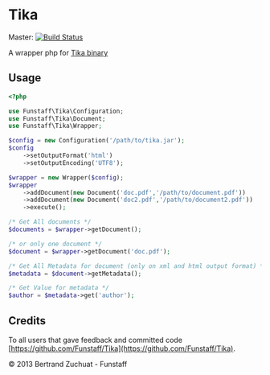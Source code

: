 # Tika

Master: [![Build Status](https://travis-ci.org/Funstaff/Tika.png?branch=master)](https://travis-ci.org/Funstaff/Tika)

A wrapper php for [Tika binary](http://tika.apache.org)

Usage
-----

```php
<?php

use Funstaff\Tika\Configuration;
use Funstaff\Tika\Document;
use Funstaff\Tika\Wrapper;

$config = new Configuration('/path/to/tika.jar');
$config
    ->setOutputFormat('html')
    ->setOutputEncoding('UTF8');

$wrapper = new Wrapper($config);
$wrapper
    ->addDocument(new Document('doc.pdf','/path/to/document.pdf'))
    ->addDocument(new Document('doc2.pdf','/path/to/document2.pdf'))
    ->execute();

/* Get All documents */
$documents = $wrapper->getDocument();

/* or only one document */
$document = $wrapper->getDocument('doc.pdf');

/* Get All Metadata for document (only on xml and html output format) */
$metadata = $document->getMetadata();

/* Get Value for metadata */
$author = $metadata->get('author');

```

Credits
-------
To all users that gave feedback and committed code [https://github.com/Funstaff/Tika](https://github.com/Funstaff/Tika).

© 2013 Bertrand Zuchuat - Funstaff